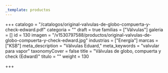 ```yaml
---
_template: productos
---
```






+++
catalogo = "/catalogos/original-valvulas-de-globo-compuerta-y-check-edward.pdf"
categoria = ""
draft = true
familias = ["Válvulas"]
galeria = []
id = 130
imagen = "/v1530797588/productos/original-valvulas-de-globo-compuerta-y-check-edward.jpg"
industrias = ["Energía"]
marcas = ["KSB"]
meta_description = "Válvulas Eduard,"
meta_keywords = "valvular para vapor"
taxonomyCover = false
title = "Válvulas de globo, compuerta y check (Edward)"
titulo = ""
weight = 130

+++
